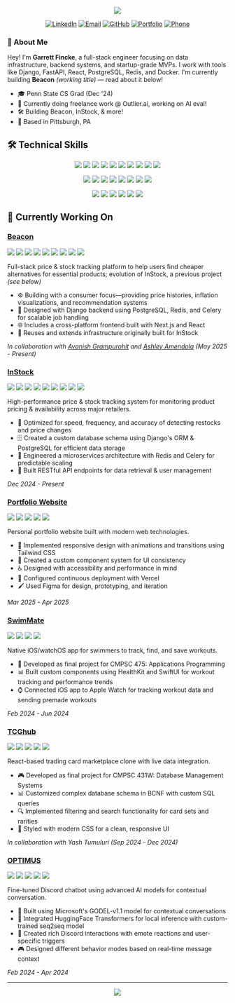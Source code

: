 <!-- Title Banner -->
<p align="center">
  <img src="https://capsule-render.vercel.app/api?type=waving&color=gradient&height=200&section=header&text=Garrett%20%20Fincke&fontSize=40&fontAlignY=35&desc=Software%20Engineer%20" />
</p>
<p align="center">
  <a href="https://linkedin.com/in/garrettfincke" target="_blank"><img alt="LinkedIn" src="https://img.shields.io/badge/LinkedIn-0077B5?style=for-the-badge&logo=linkedin&logoColor=white"></a>
  <a href="mailto:garrettfincke@gmail.com"><img alt="Email" src="https://img.shields.io/badge/Email-D14836?style=for-the-badge&logo=gmail&logoColor=white"></a>
  <a href="https://github.com/ggfincke"><img alt="GitHub" src="https://img.shields.io/badge/GitHub-100000?style=for-the-badge&logo=github&logoColor=white"></a>
  <a href="https://fincke.dev" target="_blank"><img alt="Portfolio" src="https://img.shields.io/badge/Portfolio-1E88E5?style=for-the-badge&logo=google-chrome&logoColor=white"></a>
  <a href="tel:724-777-7186"><img alt="Phone" src="https://img.shields.io/badge/724--777--7186-4285F4?style=for-the-badge&logo=google-voice&logoColor=white"></a>
</p>

### 👋 About Me

Hey! I'm **Garrett Fincke**, a full-stack engineer focusing on data infrastructure, backend systems, and startup-grade MVPs. I work with tools like Django, FastAPI, React, PostgreSQL, Redis, and Docker. I'm currently building **Beacon** *(working title)* — read about it below!

- 🎓 Penn State CS Grad (Dec '24)
- 🧠 Currently doing freelance work @ Outlier.ai, working on AI eval! 
- 🛠️ Building Beacon, InStock, & more! 
- 📍 Based in Pittsburgh, PA 

## 🛠️ Technical Skills

<p align="center">
  <img src="https://img.shields.io/badge/Python-3776AB?style=for-the-badge&logo=python&logoColor=white" />
  <img src="https://img.shields.io/badge/Django-092E20?style=for-the-badge&logo=django&logoColor=white" />
  <img src="https://img.shields.io/badge/JavaScript-F7DF1E?style=for-the-badge&logo=javascript&logoColor=black" />
  <img src="https://img.shields.io/badge/TypeScript-3178C6?style=for-the-badge&logo=typescript&logoColor=white" />
  <img src="https://img.shields.io/badge/React-20232A?style=for-the-badge&logo=react&logoColor=61DAFB" />
  <img src="https://img.shields.io/badge/Next.js-000000?style=for-the-badge&logo=nextdotjs&logoColor=white" />
  <img src="https://img.shields.io/badge/Node.js-339933?style=for-the-badge&logo=nodedotjs&logoColor=white" />
  <img src="https://img.shields.io/badge/Swift-FA7343?style=for-the-badge&logo=swift&logoColor=white" />
  <img src="https://img.shields.io/badge/SwiftUI-0D96F6?style=for-the-badge&logo=swift&logoColor=white" />
  <img src="https://img.shields.io/badge/UIKit-2396F3?style=for-the-badge&logo=swift&logoColor=white" />
</p>

<p align="center">
  <img src="https://img.shields.io/badge/PostgreSQL-316192?style=for-the-badge&logo=postgresql&logoColor=white" />
  <img src="https://img.shields.io/badge/Redis-DC382D?style=for-the-badge&logo=redis&logoColor=white" />
  <img src="https://img.shields.io/badge/Docker-2496ED?style=for-the-badge&logo=docker&logoColor=white" />
  <img src="https://img.shields.io/badge/Selenium-43B02A?style=for-the-badge&logo=Selenium&logoColor=white" />
  <img src="https://img.shields.io/badge/Playwright-2EAD33?style=for-the-badge&logo=playwright&logoColor=white" />
  <img src="https://img.shields.io/badge/pandas-150458?style=for-the-badge&logo=pandas&logoColor=white" />
  <img src="https://img.shields.io/badge/NumPy-013243?style=for-the-badge&logo=numpy&logoColor=white" />
  <img src="https://img.shields.io/badge/scikit--learn-F7931E?style=for-the-badge&logo=scikit-learn&logoColor=white" />
</p>

<p align="center">
  <img src="https://img.shields.io/badge/PyTorch-EE4C2C?style=for-the-badge&logo=pytorch&logoColor=white" />
  <img src="https://img.shields.io/badge/TensorFlow-FF6F00?style=for-the-badge&logo=tensorflow&logoColor=white" />
  <img src="https://img.shields.io/badge/Firebase-FFCA28?style=for-the-badge&logo=firebase&logoColor=black" />
  <img src="https://img.shields.io/badge/Git-F05032?style=for-the-badge&logo=git&logoColor=white" />
  <img src="https://img.shields.io/badge/REST_API-009688?style=for-the-badge&logo=fastapi&logoColor=white" />
  <img src="https://img.shields.io/badge/Celery-37814A?style=for-the-badge&logo=celery&logoColor=white" />
</p>

## 🚀 Currently Working On


### [Beacon](https://github.com/ggfincke/beacon) 
<img src="https://img.shields.io/badge/Python-3776AB?style=flat-square&logo=python&logoColor=white" /> <img src="https://img.shields.io/badge/Django-092E20?style=flat-square&logo=django&logoColor=white" /> <img src="https://img.shields.io/badge/PostgreSQL-316192?style=flat-square&logo=postgresql&logoColor=white" /> <img src="https://img.shields.io/badge/React-20232A?style=flat-square&logo=react&logoColor=61DAFB" /> <img src="https://img.shields.io/badge/Next.js-000000?style=flat-square&logo=nextdotjs&logoColor=white" /> <img src="https://img.shields.io/badge/Redis-DC382D?style=flat-square&logo=redis&logoColor=white" /> <img src="https://img.shields.io/badge/Celery-37814A?style=flat-square&logo=celery&logoColor=white" /> <img src="https://img.shields.io/badge/Selenium-43B02A?style=flat-square&logo=Selenium&logoColor=white" /> <img src="https://img.shields.io/badge/Swift-FA7343?style=flat-square&logo=swift&logoColor=white" />

Full-stack price & stock tracking platform to help users find cheaper alternatives for essential products; evolution of InStock, a previous project *(see below)*

- ⚙️ Building with a consumer focus—providing price histories, inflation visualizations, and recommendation systems
- 🧠 Designed with Django backend using PostgreSQL, Redis, and Celery for scalable job handling
- 🌐 Includes a cross-platform frontend built with Next.js and React
- 🔄 Reuses and extends infrastructure originally built for InStock

*In collaboration with [Avanish Grampurohit](https://github.com/Avanishx05) and [Ashley Amendola](https://github.com/a-amendola)*
*(May 2025 - Present)*

### [InStock](https://github.com/ggfincke/instock) 
<img src="https://img.shields.io/badge/Python-3776AB?style=flat-square&logo=python&logoColor=white" /> <img src="https://img.shields.io/badge/Django-092E20?style=flat-square&logo=django&logoColor=white" /> <img src="https://img.shields.io/badge/PostgreSQL-316192?style=flat-square&logo=postgresql&logoColor=white" /> <img src="https://img.shields.io/badge/React-20232A?style=flat-square&logo=react&logoColor=61DAFB" /> <img src="https://img.shields.io/badge/Selenium-43B02A?style=flat-square&logo=Selenium&logoColor=white" /> <img src="https://img.shields.io/badge/Redis-DC382D?style=flat-square&logo=redis&logoColor=white" /> <img src="https://img.shields.io/badge/Celery-37814A?style=flat-square&logo=celery&logoColor=white" /> <img src="https://img.shields.io/badge/Discord.py-5865F2?style=flat-square&logo=discord&logoColor=white" /> <img src="https://img.shields.io/badge/Swift-FA7343?style=flat-square&logo=swift&logoColor=white" />

High-performance price & stock tracking system for monitoring product pricing & availability across major retailers.

- 🚀 Optimized for speed, frequency, and accuracy of detecting restocks and price changes
- 🗄️ Created a custom database schema using Django's ORM & PostgreSQL for efficient data storage
- 🔌 Engineered a microservices architecture with Redis and Celery for predictable scaling
- 🔄 Built RESTful API endpoints for data retrieval & user management

*Dec 2024 - Present*

### [Portfolio Website](https://fincke.dev)
<img src="https://img.shields.io/badge/Next.js-000000?style=flat-square&logo=nextdotjs&logoColor=white" /> <img src="https://img.shields.io/badge/React-20232A?style=flat-square&logo=react&logoColor=61DAFB" /> <img src="https://img.shields.io/badge/TypeScript-3178C6?style=flat-square&logo=typescript&logoColor=white" /> <img src="https://img.shields.io/badge/Tailwind_CSS-38B2AC?style=flat-square&logo=tailwind-css&logoColor=white" /> <img src="https://img.shields.io/badge/Figma-F24E1E?style=flat-square&logo=figma&logoColor=white" />

Personal portfolio website built with modern web technologies.

- 🎨 Implemented responsive design with animations and transitions using Tailwind CSS
- 🧩 Created a custom component system for UI consistency
- ♿ Designed with accessibility and performance in mind
- 🚀 Configured continuous deployment with Vercel
- 🖌️ Used Figma for design, prototyping, and iteration

*Mar 2025 - Apr 2025*

### [SwimMate](https://github.com/ggfincke/swimmate)
<img src="https://img.shields.io/badge/Swift-FA7343?style=flat-square&logo=swift&logoColor=white" /> <img src="https://img.shields.io/badge/SwiftUI-0D96F6?style=flat-square&logo=swift&logoColor=white" /> <img src="https://img.shields.io/badge/HealthKit-4EAF4C?style=flat-square&logo=apple&logoColor=white" /> <img src="https://img.shields.io/badge/WatchKit-1D1D1D?style=flat-square&logo=apple&logoColor=white" />

Native iOS/watchOS app for swimmers to track, find, and save workouts.

- 📱 Developed as final project for CMPSC 475: Applications Programming
- 📊 Built custom components using HealthKit and SwiftUI for workout tracking and performance trends
- ⌚ Connected iOS app to Apple Watch for tracking workout data and sending premade workouts

*Feb 2024 - Jun 2024*

### [TCGhub](https://github.com/ggfincke/tcghub)
<img src="https://img.shields.io/badge/React-20232A?style=flat-square&logo=react&logoColor=61DAFB" /> <img src="https://img.shields.io/badge/JavaScript-F7DF1E?style=flat-square&logo=javascript&logoColor=black" /> <img src="https://img.shields.io/badge/CSS-1572B6?style=flat-square&logo=css3&logoColor=white" /> <img src="https://img.shields.io/badge/SQLite-003B57?style=flat-square&logo=sqlite&logoColor=white" /> <img src="https://img.shields.io/badge/Pokémon_TCG_API-E50914?style=flat-square&logo=pokemon&logoColor=white" />

React-based trading card marketplace clone with live data integration.

- 🎮 Developed as final project for CMPSC 431W: Database Management Systems
- 📊 Customized complex database schema in BCNF with custom SQL queries
- 🔍 Implemented filtering and search functionality for card sets and rarities
- 🎨 Styled with modern CSS for a clean, responsive UI

*In collaboration with Yash Tumuluri*
*(Sep 2024 - Dec 2024)*

### [OPTIMUS](https://github.com/ggfincke/OPTIMUS)
<img src="https://img.shields.io/badge/Python-3776AB?style=flat-square&logo=python&logoColor=white" /> <img src="https://img.shields.io/badge/Discord.py-5865F2?style=flat-square&logo=discord&logoColor=white" /> <img src="https://img.shields.io/badge/Transformers-FF6F00?style=flat-square&logo=huggingface&logoColor=white" /> <img src="https://img.shields.io/badge/HuggingFace-FFD21E?style=flat-square&logo=huggingface&logoColor=black" /> <img src="https://img.shields.io/badge/APScheduler-3670A0?style=flat-square&logo=python&logoColor=white" />

Fine-tuned Discord chatbot using advanced AI models for contextual conversation.

- 🤖 Built using Microsoft's GODEL-v1.1 model for contextual conversations
- 🧠 Integrated HuggingFace Transformers for local inference with custom-trained seq2seq model
- 💬 Created rich Discord interactions with emote reactions and user-specific triggers
- 🎮 Designed different behavior modes based on real-time message context

*Feb 2024 - Apr 2024*


---
<p align="center">
  <img src="https://capsule-render.vercel.app/api?type=waving&color=gradient&height=100&section=footer" />
</p>
